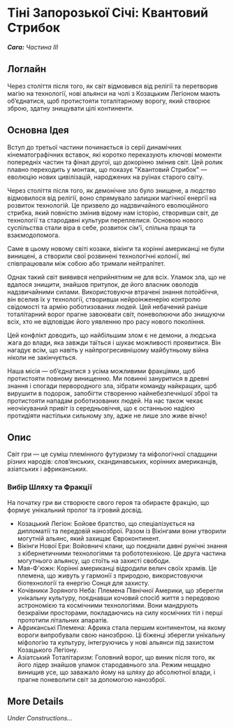 # Тіні Запорозької Січі: Квантовий Стрибок

***Сага:** Частина ІII*

## Логлайн

Через століття після того, як світ відмовився від релігії та перетворив магію на технології, нові альянси на чолі з Козацьким Легіоном мають об’єднатися, щоб протистояти тоталітарному ворогу, який створює зброю, здатну знищувати цілі континенти.

## Основна Ідея

Вступ до третьої частини починається із серії динамічних кінематографічних вставок, які коротко переказують ключові моменти попередніх частин та фінал другої, що докорінно змінив світ. Цей ролик плавно переходить у монтаж, що показує "Квантовий Стрибок" — еволюцію нових цивілізацій, народжених на руїнах старого світу.

Через століття після того, як демонічне зло було знищене, а людство відмовилося від релігії, воно спрямувало залишки магічної енергії на розвиток технологій. Це призвело до надзвичайного еволюційного стрибка, який повністю змінив відому нам історію, створивши світ, де технології та стародавні культури переплелися. Основою нового суспільства стали віра в себе, розвиток сім'ї, спільна праця та взаємодопомога.

Саме в цьому новому світі козаки, вікінги та корінні американці не були винищені, а створили свої розвинені технологічні колонії, які співпрацювали між собою або тримали нейтралітет.

Однак такий світ виявився неприйнятним не для всіх. Уламок зла, що не вдалося знищити, знайшов притулок, де його власник оволодів надзвичайними силами. Використовуючи втрачені знання потойбіччя, він вселив їх у технології, створивши нейроінженерію контролю свідомості та армію роботизованих людей. Цей небачений раніше тоталітарний ворог прагне завоювати світ, поневолюючи або знищуючи всіх, хто не відповідає його уявленню про расу нового покоління.

Цей конфлікт доводить, що найбільшим злом є не демони, а людська жага до влади, яка завжди таїться і шукає можливості проявитися. Він нагадує всім, що навіть у найпрогресивнішому майбутньому війна ніколи не закінчується.

Наша місія — об’єднатися з усіма можливими фракціями, щоб протистояти повному винищенню. Ми повинні зануритися в древні знання і спогади первородного зла, зібрати команду найкращих, щоб вирушити в подорож, запобігти створенню найнебезпечнішої зброї та протистояти нападам роботизованих людей. На нас також чекає неочікуваний привіт із середньовіччя, що є останньою надією протидіяти настільки сильному злу, адже не лише зло живе вічно!

## Опис

Світ гри — це суміш племінного футуризму та міфологічної спадщини різних народів: слов’янських, скандинавських, корінних американців, азіатських і африканських.

### Вибір Шляху та Фракції

На початку гри ви створюєте свого героя та обираєте фракцію, що формує унікальний пролог та ігровий досвід.

- Козацький Легіон: Бойове братство, що спеціалізується на дипломатії та передовій нанозброї. Разом із Вікінгами вони утворили могутній альянс, який захищає Євроконтинент.
- Вікінги Нової Ери: Войовничі клани, що поєднали давні рунічні знання з кібернетичними технологіями та робототехнікою. Це друга частина могутнього альянсу, що стоїть на захисті свободи.
- Мая-Ф'южн: Корінні американці відродили велич своїх храмів. Це племена, що живуть у гармонії з природою, використовуючи біотехнології та енергію Сонця для захисту.
- Кочівники Зоряного Неба: Племена Північної Америки, що зберегли унікальну культуру, поєднавши кочовий спосіб життя з передовою астрономією та космічними технологіями. Вони мандрують безкраїми просторами, покладаючись на силу космічних тіл і перші прототипи літальних апаратів.
- Африканські Племена: Африка стала першим континентом, на якому вороги випробували свою нанозброю. Ці біженці зберегли унікальну міфологію та культуру, інтегруючись у нові альянси під захистом Козацького Легіону.
- Азіатський Тоталітаризм: Головний ворог, що виник після того, як його лідер знайшов уламок стародавнього зла. Режим нещадно винищив усе, що заважало йому на шляху до абсолютної влади, і прагне поневолити світ за допомогою нанозброї.

## More Details

*Under Constructions…*